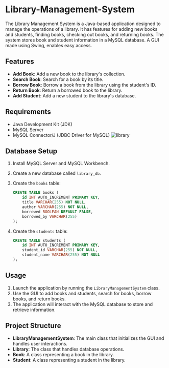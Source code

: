 # Library-Management-System
The Library Management System is a Java-based application designed to manage the operations of a library. It has features for adding new books and students, finding books, checking out books, and returning books. The system stores book and student information in a MySQL database. A GUI made using Swing, enables easy access.
## Features

- **Add Book**: Add a new book to the library's collection.
- **Search Book**: Search for a book by its title.
- **Borrow Book**: Borrow a book from the library using the student's ID.
- **Return Book**: Return a borrowed book to the library.
- **Add Student**: Add a new student to the library's database.

## Requirements

- Java Development Kit (JDK)
- MySQL Server
- MySQL Connector/J (JDBC Driver for MySQL)
![library](https://github.com/sarthak-sharmaa/Library-Management-System/assets/147803893/d8f03d45-3f8f-4742-ae90-cc7d07de409a)

## Database Setup

1. Install MySQL Server and MySQL Workbench.
2. Create a new database called `library_db`.
3. Create the `books` table:

    ```sql
    CREATE TABLE books (
        id INT AUTO_INCREMENT PRIMARY KEY,
        title VARCHAR(255) NOT NULL,
        author VARCHAR(255) NOT NULL,
        borrowed BOOLEAN DEFAULT FALSE,
        borrowed_by VARCHAR(255)
    );
    ```

4. Create the `students` table:

    ```sql
    CREATE TABLE students (
        id INT AUTO_INCREMENT PRIMARY KEY,
        student_id VARCHAR(255) NOT NULL,
        student_name VARCHAR(255) NOT NULL
    );
    ```

## Usage

1. Launch the application by running the `LibraryManagementSystem` class.
2. Use the GUI to add books and students, search for books, borrow books, and return books.
3. The application will interact with the MySQL database to store and retrieve information.

## Project Structure

- **LibraryManagementSystem**: The main class that initializes the GUI and handles user interactions.
- **Library**: The class that handles database operations.
- **Book**: A class representing a book in the library.
- **Student**: A class representing a student in the library.


